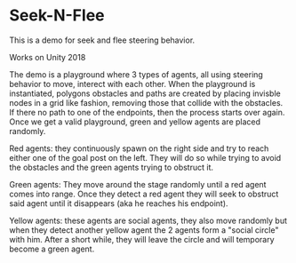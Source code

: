 # Seek-N-Flee
This is a demo for seek and flee steering behavior. 

Works on Unity 2018

The demo is a playground where 3 types of agents, all using steering behavior to move, interect with each other. When the playground is instantiated, polygons obstacles and paths are created by placing invisble nodes in a grid like fashion, removing those that collide with the obstacles. If there no path to one of the endpoints, then the process starts over again. Once we get a valid playground, green and yellow agents are placed randomly.



Red agents: they continuously spawn on the right side and try to reach either one of the goal post on the left. They will do so while trying to avoid the obstacles and the green agents trying to obstruct it.

Green agents: They move around the stage randomly until a red agent comes into range. Once they detect a red agent they will seek to obstruct said agent until it disappears (aka he reaches his endpoint).

Yellow agents: these agents are social agents, they also move randomly but when they detect another yellow agent the 2 agents form a "social circle" with him. After a short while, they will leave the circle and will temporary become a green agent.


